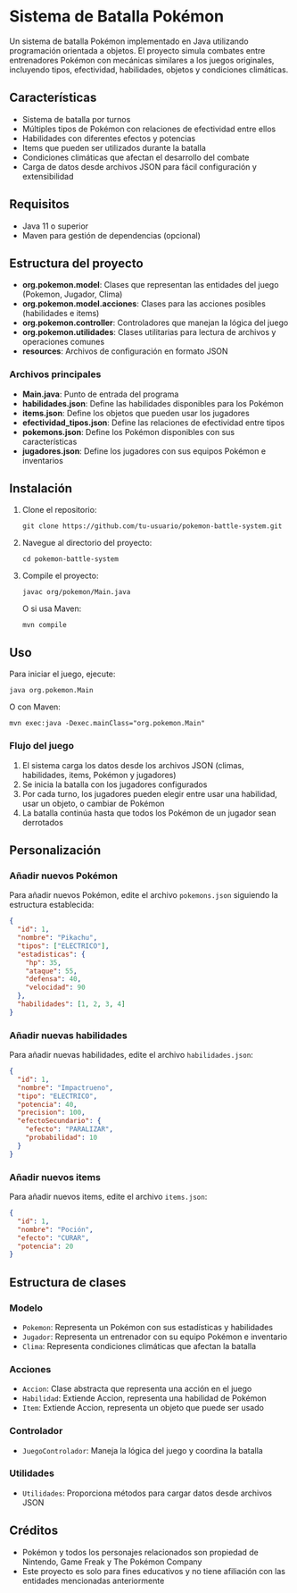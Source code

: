 # Sistema de Batalla Pokémon

Un sistema de batalla Pokémon implementado en Java utilizando programación orientada a objetos. El proyecto simula combates entre entrenadores Pokémon con mecánicas similares a los juegos originales, incluyendo tipos, efectividad, habilidades, objetos y condiciones climáticas.

## Características

- Sistema de batalla por turnos
- Múltiples tipos de Pokémon con relaciones de efectividad entre ellos
- Habilidades con diferentes efectos y potencias
- Items que pueden ser utilizados durante la batalla
- Condiciones climáticas que afectan el desarrollo del combate
- Carga de datos desde archivos JSON para fácil configuración y extensibilidad

## Requisitos

- Java 11 o superior
- Maven para gestión de dependencias (opcional)

## Estructura del proyecto

- **org.pokemon.model**: Clases que representan las entidades del juego (Pokemon, Jugador, Clima)
- **org.pokemon.model.acciones**: Clases para las acciones posibles (habilidades e items)
- **org.pokemon.controller**: Controladores que manejan la lógica del juego
- **org.pokemon.utilidades**: Clases utilitarias para lectura de archivos y operaciones comunes
- **resources**: Archivos de configuración en formato JSON

### Archivos principales

- **Main.java**: Punto de entrada del programa
- **habilidades.json**: Define las habilidades disponibles para los Pokémon
- **items.json**: Define los objetos que pueden usar los jugadores
- **efectividad_tipos.json**: Define las relaciones de efectividad entre tipos
- **pokemons.json**: Define los Pokémon disponibles con sus características
- **jugadores.json**: Define los jugadores con sus equipos Pokémon e inventarios

## Instalación

1. Clone el repositorio:
   ```
   git clone https://github.com/tu-usuario/pokemon-battle-system.git
   ```

2. Navegue al directorio del proyecto:
   ```
   cd pokemon-battle-system
   ```

3. Compile el proyecto:
   ```
   javac org/pokemon/Main.java
   ```
   
   O si usa Maven:
   ```
   mvn compile
   ```

## Uso

Para iniciar el juego, ejecute:

```
java org.pokemon.Main
```

O con Maven:

```
mvn exec:java -Dexec.mainClass="org.pokemon.Main"
```

### Flujo del juego

1. El sistema carga los datos desde los archivos JSON (climas, habilidades, items, Pokémon y jugadores)
2. Se inicia la batalla con los jugadores configurados
3. Por cada turno, los jugadores pueden elegir entre usar una habilidad, usar un objeto, o cambiar de Pokémon
4. La batalla continúa hasta que todos los Pokémon de un jugador sean derrotados

## Personalización

### Añadir nuevos Pokémon

Para añadir nuevos Pokémon, edite el archivo `pokemons.json` siguiendo la estructura establecida:

```json
{
  "id": 1,
  "nombre": "Pikachu",
  "tipos": ["ELECTRICO"],
  "estadisticas": {
    "hp": 35,
    "ataque": 55,
    "defensa": 40,
    "velocidad": 90
  },
  "habilidades": [1, 2, 3, 4]
}
```

### Añadir nuevas habilidades

Para añadir nuevas habilidades, edite el archivo `habilidades.json`:

```json
{
  "id": 1,
  "nombre": "Impactrueno",
  "tipo": "ELECTRICO",
  "potencia": 40,
  "precision": 100,
  "efectoSecundario": {
    "efecto": "PARALIZAR",
    "probabilidad": 10
  }
}
```

### Añadir nuevos items

Para añadir nuevos items, edite el archivo `items.json`:

```json
{
  "id": 1,
  "nombre": "Poción",
  "efecto": "CURAR",
  "potencia": 20
}
```

## Estructura de clases

### Modelo

- `Pokemon`: Representa un Pokémon con sus estadísticas y habilidades
- `Jugador`: Representa un entrenador con su equipo Pokémon e inventario
- `Clima`: Representa condiciones climáticas que afectan la batalla

### Acciones

- `Accion`: Clase abstracta que representa una acción en el juego
- `Habilidad`: Extiende Accion, representa una habilidad de Pokémon
- `Item`: Extiende Accion, representa un objeto que puede ser usado

### Controlador

- `JuegoControlador`: Maneja la lógica del juego y coordina la batalla

### Utilidades

- `Utilidades`: Proporciona métodos para cargar datos desde archivos JSON

## Créditos

- Pokémon y todos los personajes relacionados son propiedad de Nintendo, Game Freak y The Pokémon Company
- Este proyecto es solo para fines educativos y no tiene afiliación con las entidades mencionadas anteriormente
